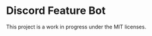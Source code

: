 Discord Feature Bot
===================


This project is a work in progress under the MIT licenses.

